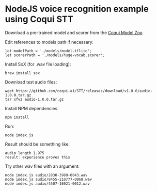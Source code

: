 # NodeJS voice recognition example using Coqui STT

Download a pre-trained model and scorer from the [Coqui Model Zoo](https://coqui.ai/models)

Edit references to models path if necessary:

```
let modelPath = './models/model.tflite';
let scorerPath = './models/huge-vocab.scorer';
```

Install SoX (for .wav file loading):

```
brew install sox
```

Download test audio files:

```
wget https://github.com/coqui-ai/STT/releases/download/v1.0.0/audio-1.0.0.tar.gz
tar xfvz audio-1.0.0.tar.gz
```

Install NPM dependencies:

```
npm install
```

Run:

```
node index.js
```

Result should be something like:

```
audio length 1.975
result: experience proves this

```

Try other wav files with an argument:

```
node index.js audio/2830-3980-0043.wav
node index.js audio/8455-210777-0068.wav
node index.js audio/4507-16021-0012.wav
```

